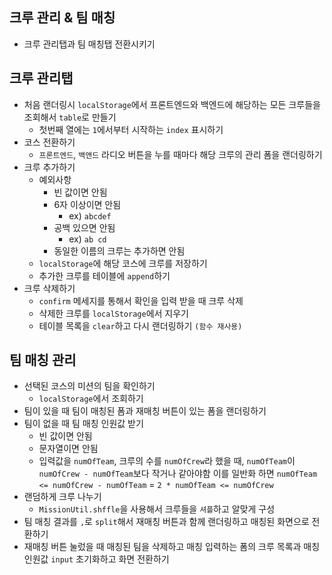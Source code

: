 ## 크루 관리 & 팀 매칭

-   크루 관리탭과 팀 매칭탭 전환시키기

## 크루 관리탭

-   처음 랜더링시 `localStorage`에서 프론트엔드와 백엔드에 해당하는
    모든 크루들을 조회해서 `table`로 만들기
    -   첫번째 열에는 `1`에서부터 시작하는 `index` 표시하기
-   코스 전환하기
    -   `프론트엔드`, `백앤드` 라디오 버튼을 누를 때마다 해당 크루의 관리 폼을 랜더링하기
-   크루 추가하기
    -   예외사항
        -   빈 값이면 안됨
        -   6자 이상이면 안됨
            -   ex) `abcdef`
        -   공백 있으면 안됨
            -   ex) `ab cd`
        -   동일한 이름의 크루는 추가하면 안됨
    -   `localStorage`에 해당 코스에 크루를 저장하기
    -   추가한 크루를 테이블에 `append`하기
-   크루 삭제하기
    -   `confirm` 메세지를 통해서 확인을 입력 받을 때 크루 삭제
    -   삭제한 크루를 `localStorage`에서 지우기
    -   테이블 목록을 `clear`하고 다시 랜더링하기 `(함수 재사용)`

## 팀 매칭 관리

-   선택된 코스의 미션의 팀을 확인하기
    -   `localStorage`에서 조회하기
-   팀이 있을 때 팀이 매칭된 폼과 재매칭 버튼이 있는 폼을 랜더링하기
-   팀이 없을 때 팀 매칭 인원값 받기
    -   빈 값이면 안됨
    -   문자열이면 안됨
    -   입력값을 `numOfTeam`, 크루의 수를 `numOfCrew`라 했을 때,
        `numOfTeam`이 `numOfCrew - numOfTeam`보다 작거나 같아야함
        이를 일반화 하면
        `numOfTeam <= numOfCrew - numOfTeam` = `2 * numOfTeam <= numOfCrew`
-   랜덤하게 크루 나누기
    -   `MissionUtil.shffle`을 사용해서 크루들을 `셔플`하고 알맞게 구성
-   팀 매칭 결과를 `,`로 `split`해서 재매칭 버튼과 함께 랜더링하고 매칭된 화면으로 전환하기
-   재매칭 버튼 눌렀을 때 매칭된 팀을 삭제하고 매칭 입력하는 폼의 크루 목록과 매칭 인원값 `input` 초기화하고 화면 전환하기

